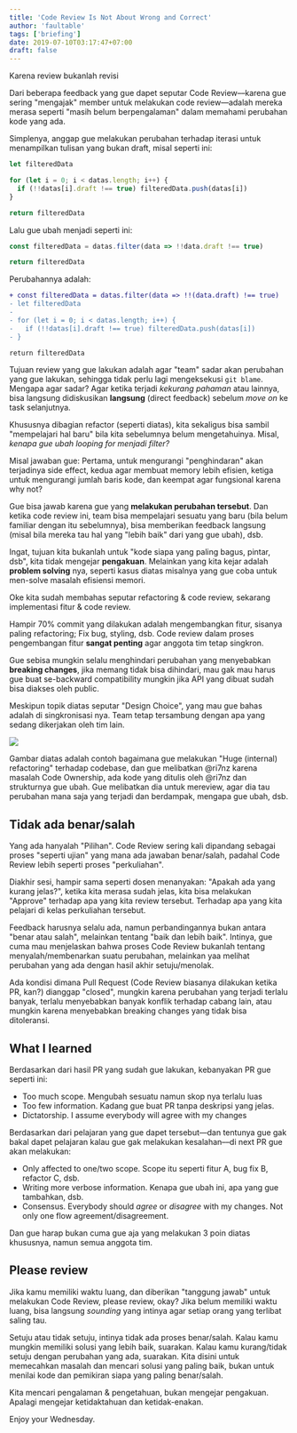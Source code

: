 ```yaml
---
title: 'Code Review Is Not About Wrong and Correct'
author: 'faultable'
tags: ['briefing']
date: 2019-07-10T03:17:47+07:00
draft: false
---
```


Karena review bukanlah revisi

<!--more-->

Dari beberapa feedback yang gue dapet seputar Code Review––karena gue sering "mengajak" member untuk
melakukan code review––adalah mereka merasa seperti "masih belum berpengalaman" dalam memahami
perubahan kode yang ada.

Simplenya, anggap gue melakukan perubahan terhadap iterasi untuk menampilkan tulisan yang bukan draft, misal seperti ini:

```javascript
let filteredData

for (let i = 0; i < datas.length; i++) {
  if (!!datas[i].draft !== true) filteredData.push(datas[i])
}

return filteredData
```

Lalu gue ubah menjadi seperti ini:

```javascript
const filteredData = datas.filter(data => !!data.draft !== true)

return filteredData
```

Perubahannya adalah:

```diff
+ const filteredData = datas.filter(data => !!(data.draft) !== true)
- let filteredData
-
- for (let i = 0; i < datas.length; i++) {
-   if (!!datas[i].draft !== true) filteredData.push(datas[i])
- }

return filteredData
```

Tujuan review yang gue lakukan adalah agar "team" sadar akan perubahan yang gue lakukan, sehingga
tidak perlu lagi mengeksekusi `git blame`. Mengapa agar sadar? Agar ketika terjadi _kekurang
pahaman_ atau lainnya, bisa langsung didiskusikan **langsung** (direct feedback) sebelum _move
on_ ke task selanjutnya.

Khususnya dibagian refactor (seperti diatas), kita sekaligus bisa sambil "mempelajari hal baru" bila
kita sebelumnya belum mengetahuinya. Misal, _kenapa gue ubah looping for menjadi filter?_

Misal jawaban gue: Pertama, untuk mengurangi "penghindaran" akan terjadinya side effect, kedua agar
membuat memory lebih efisien, ketiga untuk mengurangi jumlah baris kode, dan keempat agar
fungsional karena why not?

Gue bisa jawab karena gue yang **melakukan perubahan tersebut**. Dan ketika code review ini, team
bisa mempelajari sesuatu yang baru (bila belum familiar dengan itu sebelumnya), bisa memberikan
feedback langsung (misal bila mereka tau hal yang "lebih baik" dari yang gue ubah), dsb.

Ingat, tujuan kita bukanlah untuk "kode siapa yang paling bagus, pintar, dsb", kita tidak
mengejar **pengakuan**. Melainkan yang kita kejar adalah **problem solving** nya, seperti kasus
diatas misalnya yang gue coba untuk men-solve masalah efisiensi memori.

Oke kita sudah membahas seputar refactoring & code review, sekarang implementasi fitur & code
review.

Hampir 70% commit yang dilakukan adalah mengembangkan fitur, sisanya paling refactoring; Fix bug,
styling, dsb. Code review dalam proses pengembangan fitur **sangat penting** agar anggota tim tetap
singkron.

Gue sebisa mungkin selalu menghindari perubahan yang menyebabkan **breaking changes**, jika memang
tidak bisa dihindari, mau gak mau harus gue buat se-backward compatibility mungkin jika API yang
dibuat sudah bisa diakses oleh public.

Meskipun topik diatas seputar "Design Choice", yang mau gue bahas adalah di singkronisasi nya. Team
tetap tersambung dengan apa yang sedang dikerjakan oleh tim lain.

<img src="/media/posts/review.png" class="zoomable" />

Gambar diatas adalah contoh bagaimana gue melakukan "Huge (internal) refactoring" terhadap codebase,
dan gue melibatkan @ri7nz karena masalah Code Ownership, ada kode yang ditulis oleh @ri7nz dan
strukturnya gue ubah. Gue melibatkan dia untuk mereview, agar dia tau perubahan mana saja yang
terjadi dan berdampak, mengapa gue ubah, dsb.

## Tidak ada benar/salah

Yang ada hanyalah "Pilihan". Code Review sering kali dipandang sebagai proses "seperti ujian" yang
mana ada jawaban benar/salah, padahal Code Review lebih seperti proses "perkuliahan".

Diakhir sesi, hampir sama seperti dosen menanyakan: "Apakah ada yang kurang jelas?", ketika kita
merasa sudah jelas, kita bisa melakukan "Approve" terhadap apa yang kita review tersebut. Terhadap
apa yang kita pelajari di kelas perkuliahan tersebut.

Feedback harusnya selalu ada, namun perbandingannya bukan antara "benar atau salah", melainkan
tentang "baik dan lebih baik". Intinya, gue cuma mau menjelaskan bahwa proses Code Review bukanlah
tentang menyalah/membenarkan suatu perubahan, melainkan yaa melihat perubahan yang ada dengan hasil
akhir setuju/menolak.

Ada kondisi dimana Pull Request (Code Review biasanya dilakukan ketika PR, kan?) dianggap "closed",
mungkin karena perubahan yang terjadi terlalu banyak, terlalu menyebabkan banyak konflik terhadap
cabang lain, atau mungkin karena menyebabkan breaking changes yang tidak bisa ditoleransi.

## What I learned

Berdasarkan dari hasil PR yang sudah gue lakukan, kebanyakan PR gue seperti ini:

- Too much scope. Mengubah sesuatu namun skop nya terlalu luas
- Too few information. Kadang gue buat PR tanpa deskripsi yang jelas.
- Dictatorship. I assume everybody will agree with my changes

Berdasarkan dari pelajaran yang gue dapet tersebut––dan tentunya gue gak bakal dapet pelajaran kalau
gue gak melakukan kesalahan––di next PR gue akan melakukan:

- Only affected to one/two scope. Scope itu seperti fitur A, bug fix B, refactor C, dsb.
- Writing more verbose information. Kenapa gue ubah ini, apa yang gue tambahkan, dsb.
- Consensus. Everybody should _agree_ or _disagree_ with my changes. Not only one flow
  agreement/disagreement.

Dan gue harap bukan cuma gue aja yang melakukan 3 poin diatas khususnya, namun semua anggota tim.

## Please review

Jika kamu memiliki waktu luang, dan diberikan "tanggung jawab" untuk melakukan Code Review, please
review, okay? Jika belum memiliki waktu luang, bisa langsung _sounding_ yang intinya agar setiap
orang yang terlibat saling tau.

Setuju atau tidak setuju, intinya tidak ada proses benar/salah. Kalau kamu mungkin memiliki solusi
yang lebih baik, suarakan. Kalau kamu kurang/tidak setuju dengan perubahan yang ada, suarakan.
Kita disini untuk memecahkan masalah dan mencari solusi yang paling baik, bukan untuk menilai
kode dan pemikiran siapa yang paling benar/salah.

Kita mencari pengalaman & pengetahuan, bukan mengejar pengakuan. Apalagi mengejar ketidaktahuan dan
ketidak-enakan.

Enjoy your Wednesday.
